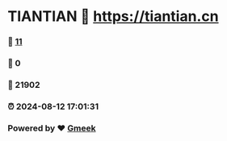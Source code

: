 # TIANTIAN :link: https://tiantian.cn 
### :page_facing_up: [11](https://tiantian.cn/tag.html) 
### :speech_balloon: 0 
### :hibiscus: 21902 
### :alarm_clock: 2024-08-12 17:01:31 
### Powered by :heart: [Gmeek](https://github.com/Meekdai/Gmeek)
